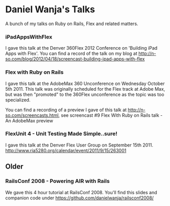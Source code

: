 # Daniel Wanja's Talks

A bunch of my talks on Ruby on Rails, Flex and related matters.


### iPadAppsWithFlex

I gave this talk at the Denver 360Flex 2012 Conference on 'Building iPad Apps with Flex'. You can find a record of the talk on my blog at http://n-so.com/blog/2012/04/18/screencast-building-ipad-apps-with-flex

### Flex with Ruby on Rails

I gave this talk at the AdobeMax 360 Unconference on Wednesday October 5th 2011. This talk was originally scheduled for the Flex track at Adobe Max, but was then "promoted" to the 360Flex unconference as the topic was too specialized.

You can find a recording of a preview I gave of this talk at http://n-so.com/screencasts.html, see screencast #9 Flex With Ruby on Rails talk - An AdobeMax preview

### FlexUnit 4 - Unit Testing Made Simple..sure!

I gave this talk at the Denver Flex User Group on September 15th 2011. http://www.ria5280.org/calendar/event/2011/9/15/263001


## Older

### RailsConf 2008 - Powering AIR with Rails

We gave this 4 hour tutorial at RailsConf 2008. You'll find this slides and companion code under https://github.com/danielwanja/railsconf2008/